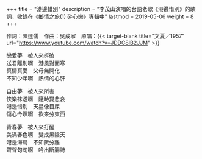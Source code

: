 +++
title = "港邊惜別"
description = "李茂山演唱的台語老歌《港邊惜別》的歌詞，收錄在《鄉情之旅(1) 碎心戀》專輯中"
lastmod = 2019-05-06
weight = 8
+++

作詞：陳達儒　作曲：吳成家　原唱：{{< target-blank title="文夏／1957" url="https://www.youtube.com/watch?v=JDDC8IB2JJM" >}}

戀愛夢　被人來拆破  
送君離別啊　港風對面寒  
真情真愛　父母無開化  
不知少年啊　熱情的心肝  

自由夢　被人來所害  
快樂袜透啊　隨時變悲哀  
港邊惜別　天星像目屎  
傷心今暝啊　欲來分東西  

青春夢　被人來打醒  
美滿春色啊　變成黑陰天  
港邊海鳥　不知阮分離  
聲聲句句啊　吟出斷腸詩  